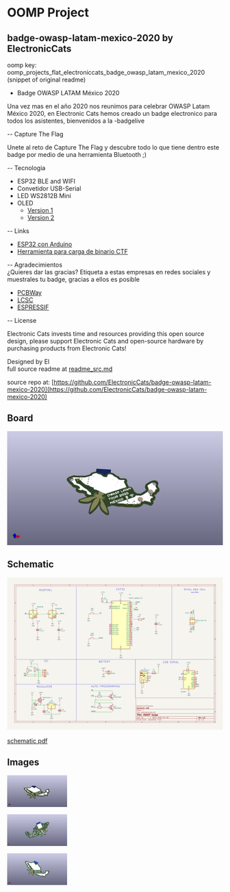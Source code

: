 # OOMP Project  
## badge-owasp-latam-mexico-2020  by ElectronicCats  
  
oomp key: oomp_projects_flat_electroniccats_badge_owasp_latam_mexico_2020  
(snippet of original readme)  
  
- Badge OWASP LATAM México 2020  
  
Una vez mas en el año 2020 nos reunimos para celebrar OWASP Latam México 2020, en Electronic Cats hemos creado un badge electronico para todos los asistentes, bienvenidos a la -badgelive  
  
-- Capture The Flag  
  
Unete al reto de Capture The Flag y descubre todo lo que tiene dentro este badge por medio de una herramienta Bluetooth ;)  
  
-- Tecnologia  
  
- ESP32 BLE and WIFI  
- Convetidor USB-Serial  
- LED WS2812B Mini  
- OLED  
  - [Version 1](https://uelectronics.com/producto/display-pantalla-oled-blanco-128x32-0-91-i2c-ssd1306/)  
  - [Version 2](https://articulo.mercadolibre.com.mx/MLM-878713326-display-pantalla-oled-128x32-091-arduino-pic-i2c-lcd-_JM-position=1&search_layout=grid&type=pad&tracking_id=39be533f-0b75-4b89-943c-e1481425476c&is_advertising=true&ad_domain=VQCATCORE_LST&ad_position=1&ad_click_id=NjJlMjUyZGItODc5Zi00ODY1LWIwYTgtNjJlMTVmOGMyMGRm)  
  
-- Links  
  
- [ESP32 con Arduino](https://github.com/espressif/arduino-esp32)  
- [Herramienta para carga de binario CTF](https://github.com/espressif/esptool)  
  
-- Agradecimientos  
¿Quieres dar las gracias? Etiqueta a estas empresas en redes sociales y muestrales tu badge, gracias a ellos es posible  
  
- [PCBWay](https://www.pcbway.com/)  
- [LCSC](https://lcsc.com/)  
- [ESPRESSIF](https://www.espressif.com/)  
  
-- License  
  
Electronic Cats invests time and resources providing this open source design, please support Electronic Cats and open-source hardware by purchasing products from Electronic Cats!  
  
Designed by El  
  full source readme at [readme_src.md](readme_src.md)  
  
source repo at: [https://github.com/ElectronicCats/badge-owasp-latam-mexico-2020](https://github.com/ElectronicCats/badge-owasp-latam-mexico-2020)  
## Board  
  
[![working_3d.png](working_3d_600.png)](working_3d.png)  
## Schematic  
  
[![working_schematic.png](working_schematic_600.png)](working_schematic.png)  
  
[schematic pdf](working_schematic.pdf)  
## Images  
  
[![working_3d.png](working_3d_140.png)](working_3d.png)  
  
[![working_3d_back.png](working_3d_back_140.png)](working_3d_back.png)  
  
[![working_3d_front.png](working_3d_front_140.png)](working_3d_front.png)  
